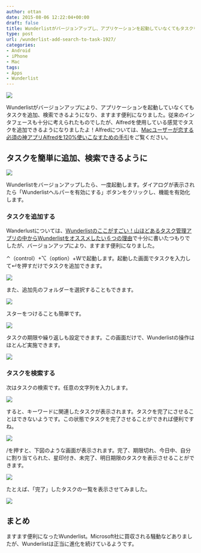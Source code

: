 ```yaml
---
author: ottan
date: 2015-08-06 12:22:04+00:00
draft: false
title: Wunderlistがバージョンアップし、アプリケーションを起動していなくてもタスクを追加、検索できるようになって超便利に！！
type: post
url: /wunderlist-add-search-to-task-1927/
categories:
- Android
- iPhone
- Mac
tags:
- Apps
- Wunderlist
---
```


![](/images/2015/08/150806-55c343d7289df.png)






Wunderlistがバージョンアップにより、アプリケーションを起動していなくてもタスクを追加、検索できるようになり、ますます便利になりました。従来のインタフェースも十分に考えられたものでしたが、Alfredを使用している感覚でタスクを追加できるようになりましたよ！Alfredについては、[Macユーザーが恋する必須の神アプリAlfredを120%使いこなすための手引](/alfred-guidance-181/)をご覧ください。





## タスクを簡単に追加、検索できるように





![](/images/2015/08/150806-55c350f8c48bd.png)






Wunderlistをバージョンアップしたら、一度起動します。ダイアログが表示されたら「Wunderlistヘルパーを有効にする」ボタンをクリックし、機能を有効化します。





### タスクを追加する





Wanderlustについては、[Wunderlistのここがすごい！山ほどあるタスク管理アプリの中からWunderlistをオススメしたい６つの理由](/wunderlist-recommend-271/)で十分に書いたつもりでしたが、バージョンアップにより、ますます便利になりました。





⌃（control）+⌥（option）+Wで起動します。起動した画面でタスクを入力して↵を押すだけでタスクを追加できます。





![](/images/2015/08/150806-55c343d963f2c.png)






また、追加先のフォルダーを選択することもできます。





![](/images/2015/08/150806-55c343da63b56.png)






スターをつけることも簡単です。





![](/images/2015/08/150806-55c343db9f488.png)






タスクの期限や繰り返しも設定できます。この画面だけで、Wunderlistの操作はほとんど実施できます。





![](/images/2015/08/150806-55c343dc8ac74.png)






### タスクを検索する





次はタスクの検索です。任意の文字列を入力します。





![](/images/2015/08/150806-55c343ddaa849.png)






すると、キーワードに関連したタスクが表示されます。タスクを完了にさせることはできないようです。この状態でタスクを完了させることができれば便利ですね。





![](/images/2015/08/150806-55c350fa29c40.png)






/を押すと、下図のような画面が表示されます。完了、期限切れ、今日中、自分に割り当てられた、星印付き、未完了、明日期限のタスクを表示させることができます。





![](/images/2015/08/150806-55c343e05e1cb.png)






たとえば、「完了」したタスクの一覧を表示させてみました。





![](/images/2015/08/150806-55c343e17742d.png)






## まとめ





ますます便利になったWunderlist。Microsoft社に買収される騒動などありましたが、Wunderlistは正当に進化を続けているようです。
